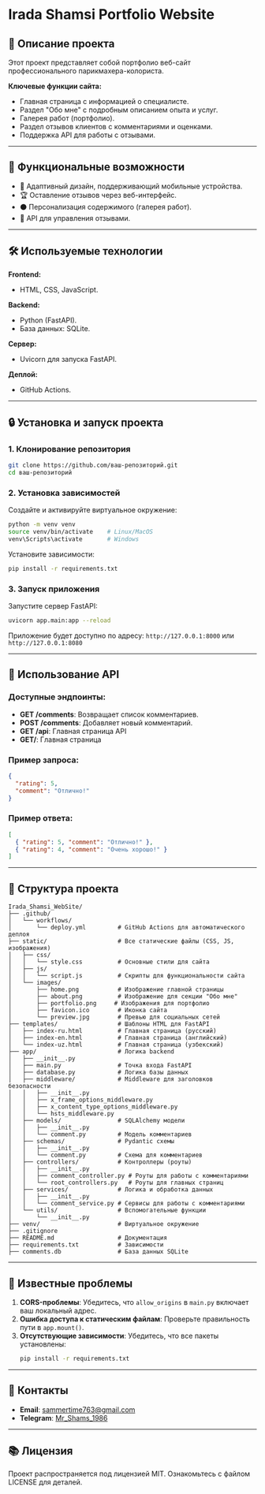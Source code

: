 # Irada Shamsi Portfolio Website

## 🌟 **Описание проекта**

Этот проект представляет собой портфолио веб-сайт профессионального парикмахера-колориста.

**Ключевые функции сайта:**

- Главная страница с информацией о специалисте.
- Раздел "Обо мне" с подробным описанием опыта и услуг.
- Галерея работ (портфолио).
- Раздел отзывов клиентов с комментариями и оценками.
- Поддержка API для работы с отзывами.

---

## 🔧 **Функциональные возможности**

- 🎨 Адаптивный дизайн, поддерживающий мобильные устройства.
- 🏆 Оставление отзывов через веб-интерфейс.
- ⚫ Персонализация содержимого (галерея работ).
- 🔄 API для управления отзывами.

---

## 🛠️ **Используемые технологии**

**Frontend:**

- HTML, CSS, JavaScript.

**Backend:**

- Python (FastAPI).
- База данных: SQLite.

**Сервер:**

- Uvicorn для запуска FastAPI.

**Деплой:**

- GitHub Actions.

---

## 🔒 **Установка и запуск проекта**

### 1. **Клонирование репозитория**

```bash
git clone https://github.com/ваш-репозиторий.git
cd ваш-репозиторий
```

### 2. **Установка зависимостей**

Создайте и активируйте виртуальное окружение:

```bash
python -m venv venv
source venv/bin/activate    # Linux/MacOS
venv\Scripts\activate       # Windows
```

Установите зависимости:

```bash
pip install -r requirements.txt
```

### 3. **Запуск приложения**

Запустите сервер FastAPI:

```bash
uvicorn app.main:app --reload
```

Приложение будет доступно по адресу: `http://127.0.0.1:8000` или `http://127.0.0.1:8080`

---

## 🔐 **Использование API**

### Доступные эндпоинты:

- **GET /comments**: Возвращает список комментариев.
- **POST /comments**: Добавляет новый комментарий.
- **GET /api**: Главная страница API
- **GET/**: Главная страница

### Пример запроса:

```json
{
  "rating": 5,
  "comment": "Отлично!"
}
```

### Пример ответа:

```json
[
  { "rating": 5, "comment": "Отлично!" },
  { "rating": 4, "comment": "Очень хорошо!" }
]
```

---

## 🏢 **Структура проекта**

```
Irada_Shamsi_WebSite/
├── .github/
│   └── workflows/
│       └── deploy.yml         # GitHub Actions для автоматического деплоя
├── static/                    # Все статические файлы (CSS, JS, изображения)
│   ├── css/
│   │   └── style.css          # Основные стили для сайта
│   ├── js/
│   │   └── script.js          # Скрипты для функциональности сайта
│   └── images/
│       ├── home.png           # Изображение главной страницы
│       ├── about.png          # Изображение для секции "Обо мне"
│       ├── portfolio.png     # Изображения для портфолио
│       ├── favicon.ico        # Иконка сайта
│       └── preview.jpg        # Превью для социальных сетей
├── templates/                 # Шаблоны HTML для FastAPI
│   ├── index-ru.html          # Главная страница (русский)
│   ├── index-en.html          # Главная страница (английский)
│   └── index-uz.html          # Главная страница (узбекский)
├── app/                       # Логика backend
│   ├── __init__.py
│   ├── main.py                # Точка входа FastAPI
│   ├── database.py            # Логика базы данных
│   ├── middleware/            # Middleware для заголовков безопасности
│   │   ├── __init__.py
│   │   ├── x_frame_options_middleware.py
│   │   ├── x_content_type_options_middleware.py
│   │   └── hsts_middleware.py
│   ├── models/                # SQLAlchemy модели
│   │   ├── __init__.py
│   │   └── comment.py         # Модель комментариев
│   ├── schemas/               # Pydantic схемы
│   │   ├── __init__.py
│   │   └── comment.py         # Схема для комментариев
│   ├── controllers/           # Контроллеры (роуты)
│   │   ├── __init__.py
│   │   ├── comment_controller.py # Роуты для работы с комментариями
│   │   └── root_controllers.py   # Роуты для главных страниц
│   ├── services/              # Логика и обработка данных
│   │   ├── __init__.py
│   │   └── comment_service.py # Сервисы для работы с комментариями
│   └── utils/                 # Вспомогательные функции
│       └── __init__.py
├── venv/                      # Виртуальное окружение
├── .gitignore
├── README.md                  # Документация
├── requirements.txt           # Зависимости
├── comments.db                # База данных SQLite
```

---

## 🚨 **Известные проблемы**

1. **CORS-проблемы**: Убедитесь, что `allow_origins` в `main.py` включает ваш локальный адрес.
2. **Ошибка доступа к статическим файлам**: Проверьте правильность пути в `app.mount()`.
3. **Отсутствующие зависимости**: Убедитесь, что все пакеты установлены:
   ```bash
   pip install -r requirements.txt
   ```

---

## 📢 **Контакты**

- **Email**: sammertime763@gmail.com
- **Telegram**: [Mr_Shams_1986](https://t.me/Mr_Shams_1986)

---

## 📚 **Лицензия**

Проект распространяется под лицензией MIT. Ознакомьтесь с файлом LICENSE для деталей.
